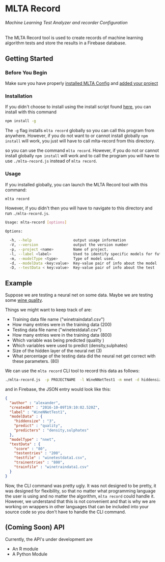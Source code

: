 # MLTA Record
###### Machine Learning Test Analyzer and recorder Configuration
The MLTA Record tool is used to create records of machine learning algorithm tests and store the results in a Firebase database.

## Getting Started
### Before You Begin
Make sure you have properly [installed MLTA Config](../mlta-config#installation) and [added your project](../mlta-config#add-a-new-project)

### Installation
If you didn't choose to install using the install script found [here](../#installation), you can install with this command
```bash
npm install -g
```
The `-g` flag installs `mlta record` globally so you can call this program from anywhere. However, if you do not want to or cannot install globally `npm install` will work, you just will have to call mlta-record from this directory.

 so you can use the command `mlta record`. However, if you do not or cannot install globally `npm install` will work and to call the program you will have to use `./mlta-record.js` instead of `mlta record`.


### Usage 
 If you installed globally, you can launch the MLTA Record tool with this command:
 ```bash
 mlta record
 ```
 However, if you didn't then you will have to navigate to this directory and run `./mlta-record.js`.
```bash
Usage: mlta-record [options]

Options:

  -h, --help                   output usage information
  -V, --version                output the version number
  -p, --project <name>         Name of project.
  -l, --label <label>          Used to identify specific models for future reference.
  -m, --modelType <type>       Type of model used.
  -d, --modelData <key:value>  Key-value pair of info about the model
  -D, --testData < key:value>  Key-value pair of info about the test
```


## Example
Suppose we are testing a neural net on some data. Maybe we are testing some [wine quality](https://archive.ics.uci.edu/ml/datasets/Wine+Quality).

Things we might want to keep track of are:
- Training data file name ("winetraindata1.csv")
- How many entries were in the training data (200)
- Testing data file name ("winetestdata1.csv")
- How many entries were in the training data (800)
- Which variable was being predicted (quality )
- Which variables were used to predict (density,sulphates)
- Size of the hidden layer of the neural net (3)
- What percentage of the testing data did the neural net get correct with these parameters. (80)

We can use the `mlta record` CLI tool to record this data as follows:
```bash
./mlta-record.js  -p PROJECTNAME  -l WineNNetTest1 -m nnet -d hiddensize:3 -d predict:quality -d predicters:density,sulphates -D testfile:winetestdata1.csv -D trainfile:winetraindata1.csv -D testentries:200 -D trainentries:800 -D score:80
```

and in Firebase, the JSON entry would look like this:
```JSON
{
  "author" : "alexander",
  "createdAt" : "2016-10-09T19:10:02.520Z",
  "label" : "WineNNetTest1",
  "modelData" : {
    "hiddensize" : "3",
    "predict" : "quality",
    "predicters" : "density,sulphates"
  },
  "modelType" : "nnet",
  "testData" : {
    "score" : "80",
    "testentries" : "200",
    "testfile" : "winetestdata1.csv",
    "trainentries" : "800",
    "trainfile" : "winetraindata1.csv"
  }
}
```

Now, the CLI command was pretty ugly. It was not designed to be pretty, it was designed for flexibility, so that no matter what programming language the user is using and no matter the algorithm, `mlta record` could handle it. However, we understand that this is not convenient and that is why we are working on wrappers in other languages that can be included into your source code so you don't have to handle the CLI command.

## (Coming Soon) API
Currently, the API's under development are
- An R module
- A Python Module
